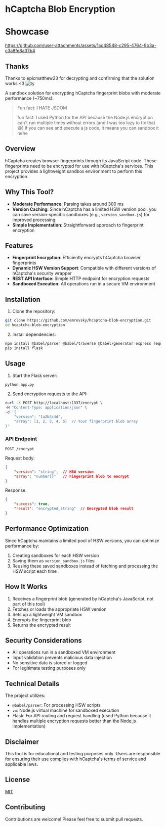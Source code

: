 # hCaptcha Blob Encryption



# Showcase

https://github.com/user-attachments/assets/1ac48548-c295-4764-9b3a-c3a8fe8a37b4

## Thanks

Thanks to epicmatthew23 for decrypting and confirming that the solution works <3
![ty](https://github.com/user-attachments/assets/174fab6c-13ab-4c6d-9cf6-0347ff1311c4)


A sandbox solution for encrypting hCaptcha fingerprint blobs with moderate performance (~750ms).

> Fun fact: I HATE JSDOM
> 
> fun fact: I used Python for the API because the Node.js encryption can't run multiple times without errors (and I was too lazy to fix that 😅)
> if you can see and execute a js code, it means you can sandbox it hehe

## Overview

hCaptcha creates browser fingerprints through its JavaScript code. These fingerprints need to be encrypted for use with hCaptcha's services. This project provides a lightweight sandbox environment to perform this encryption.



## Why This Tool?

- **Moderate Performance**: Parsing takes around 300 ms
- **Version Caching**: Since hCaptcha has a limited HSW version pool, you can save version-specific sandboxes (e.g., `version_sandbox.js`) for improved processing
- **Simple Implementation**: Straightforward approach to fingerprint encryption

## Features

- **Fingerprint Encryption**: Efficiently encrypts hCaptcha browser fingerprints
- **Dynamic HSW Version Support**: Compatible with different versions of hCaptcha's security wrapper
- **REST API Interface**: Simple HTTP endpoint for encryption requests
- **Sandboxed Execution**: All operations run in a secure VM environment

## Installation

1. Clone the repository:
```bash
git clone https://github.com/emrovsky/hcaptcha-blob-encryption.git
cd hcaptcha-blob-encryption
```

2. Install dependencies:
```bash
npm install @babel/parser @babel/traverse @babel/generator express request
pip install flask
```

## Usage

1. Start the Flask server:
```bash
python app.py
```

2. Send encryption requests to the API:
```bash
curl -X POST http://localhost:1337/encrypt \
-H "Content-Type: application/json" \
-d '{
    "version": "1a2b3c4d",
    "array": [1, 2, 3, 4, 5]  // Your fingerprint blob array
}'
```

### API Endpoint

`POST /encrypt`

Request body:
```json
{
    "version": "string",  // HSW version
    "array": "number[]"   // Fingerprint blob to encrypt
}
```

Response:
```json
{
    "success": true,
    "result": "encrypted_string"  // Encrypted blob result
}
```

## Performance Optimization

Since hCaptcha maintains a limited pool of HSW versions, you can optimize performance by:
1. Creating sandboxes for each HSW version
2. Saving them as `version_sandbox.js` files
3. Reusing these saved sandboxes instead of fetching and processing the HSW script each time

## How It Works

1. Receives a fingerprint blob (generated by hCaptcha's JavaScript, not part of this tool)
2. Fetches or loads the appropriate HSW version
3. Sets up a lightweight VM sandbox
4. Encrypts the fingerprint blob
5. Returns the encrypted result

## Security Considerations

- All operations run in a sandboxed VM environment
- Input validation prevents malicious data injection
- No sensitive data is stored or logged
- For legitimate testing purposes only

## Technical Details

The project utilizes:
- `@babel/parser`: For processing HSW scripts
- `vm`: Node.js virtual machine for sandboxed execution
- Flask: For API routing and request handling (used Python because it handles multiple encryption requests better than the Node.js implementation)

## Disclaimer

This tool is for educational and testing purposes only. Users are responsible for ensuring their use complies with hCaptcha's terms of service and applicable laws.

## License

[MIT](https://choosealicense.com/licenses/mit/)

## Contributing

Contributions are welcome! Please feel free to submit pull requests.
